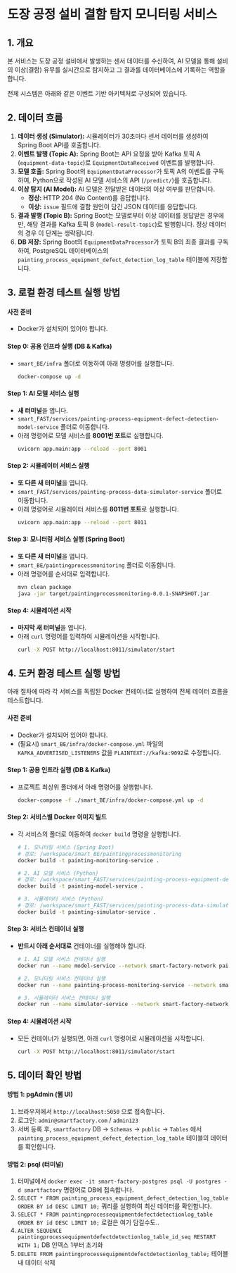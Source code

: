 # 도장 공정 설비 결함 탐지 모니터링 서비스

## 1. 개요

본 서비스는 도장 공정 설비에서 발생하는 센서 데이터를 수신하여, AI 모델을 통해 설비의 이상(결함) 유무를 실시간으로 탐지하고 그 결과를 데이터베이스에 기록하는 역할을 합니다.

전체 시스템은 아래와 같은 이벤트 기반 아키텍처로 구성되어 있습니다.

## 2. 데이터 흐름

1.  **데이터 생성 (Simulator):** 시뮬레이터가 30초마다 센서 데이터를 생성하여 Spring Boot API를 호출합니다.
2.  **이벤트 발행 (Topic A):** Spring Boot는 API 요청을 받아 Kafka 토픽 A (`equipment-data-topic`)로 `EquipmentDataReceived` 이벤트를 발행합니다.
3.  **모델 호출:** Spring Boot의 `EquipmentDataProcessor`가 토픽 A의 이벤트를 구독하여, Python으로 작성된 AI 모델 서비스의 API (`/predict/`)를 호출합니다.
4.  **이상 탐지 (AI Model):** AI 모델은 전달받은 데이터의 이상 여부를 판단합니다.
    *   **정상:** HTTP 204 (No Content)를 응답합니다.
    *   **이상:** `issue` 필드에 결함 원인이 담긴 JSON 데이터를 응답합니다.
5.  **결과 발행 (Topic B):** Spring Boot는 모델로부터 이상 데이터를 응답받은 경우에만, 해당 결과를 Kafka 토픽 B (`model-result-topic`)로 발행합니다. 정상 데이터의 경우 이 단계는 생략됩니다.
6.  **DB 저장:** Spring Boot의 `EquipmentDataProcessor`가 토픽 B의 최종 결과를 구독하여, PostgreSQL 데이터베이스의 `painting_process_equipment_defect_detection_log_table` 테이블에 저장합니다.

## 3. 로컬 환경 테스트 실행 방법

#### 사전 준비
*   Docker가 설치되어 있어야 합니다.

#### Step 0: 공용 인프라 실행 (DB & Kafka)
*   `smart_BE/infra` 폴더로 이동하여 아래 명령어를 실행합니다.
    ```bash
    docker-compose up -d
    ```

#### Step 1: AI 모델 서비스 실행
*   **새 터미널**을 엽니다.
*   `smart_FAST/services/painting-process-equipment-defect-detection-model-service` 폴더로 이동합니다.
*   아래 명령어로 모델 서비스를 **8001번 포트**로 실행합니다.
    ```bash
    uvicorn app.main:app --reload --port 8001
    ```

#### Step 2: 시뮬레이터 서비스 실행
*   **또 다른 새 터미널**을 엽니다.
*   `smart_FAST/services/painting-process-data-simulator-service` 폴더로 이동합니다.
*   아래 명령어로 시뮬레이터 서비스를 **8011번 포트**로 실행합니다.
    ```bash
    uvicorn app.main:app --reload --port 8011
    ```

#### Step 3: 모니터링 서비스 실행 (Spring Boot)
*   **또 다른 새 터미널**을 엽니다.
*   `smart_BE/paintingprocessmonitoring` 폴더로 이동합니다.
*   아래 명령어를 순서대로 입력합니다.
    ```bash
    mvn clean package
    java -jar target/paintingprocessmonitoring-0.0.1-SNAPSHOT.jar
    ```

#### Step 4: 시뮬레이션 시작
*   **마지막 새 터미널**을 엽니다.
*   아래 `curl` 명령어를 입력하여 시뮬레이션을 시작합니다.
    ```bash
    curl -X POST http://localhost:8011/simulator/start
    ```

## 4. 도커 환경 테스트 실행 방법

아래 절차에 따라 각 서비스를 독립된 Docker 컨테이너로 실행하여 전체 데이터 흐름을 테스트합니다.

#### 사전 준비
*   Docker가 설치되어 있어야 합니다.
*   (필요시) `smart_BE/infra/docker-compose.yml` 파일의 `KAFKA_ADVERTISED_LISTENERS` 값을 `PLAINTEXT://kafka:9092`로 수정합니다.

#### Step 1: 공용 인프라 실행 (DB & Kafka)
*   프로젝트 최상위 폴더에서 아래 명령어를 실행합니다.
    ```bash
    docker-compose -f ./smart_BE/infra/docker-compose.yml up -d
    ```

#### Step 2: 서비스별 Docker 이미지 빌드
*   각 서비스의 폴더로 이동하여 `docker build` 명령을 실행합니다.
    ```bash
    # 1. 모니터링 서비스 (Spring Boot)
    # 경로: /workspace/smart_BE/paintingprocessmonitoring
    docker build -t painting-monitoring-service .

    # 2. AI 모델 서비스 (Python)
    # 경로: /workspace/smart_FAST/services/painting-process-equipment-defect-detection-model-service
    docker build -t painting-model-service .

    # 3. 시뮬레이터 서비스 (Python)
    # 경로: /workspace/smart_FAST/services/painting-process-data-simulator-service
    docker build -t painting-simulator-service .
    ```

#### Step 3: 서비스 컨테이너 실행
*   **반드시 아래 순서대로** 컨테이너를 실행해야 합니다.
    ```bash
    # 1. AI 모델 서비스 컨테이너 실행
    docker run --name model-service --network smart-factory-network painting-model-service

    # 2. 모니터링 서비스 컨테이너 실행
    docker run --name painting-process-monitoring-service --network smart-factory-network -p 8080:8080 -e SPRING_PROFILES_ACTIVE=docker painting-monitoring-service

    # 3. 시뮬레이터 서비스 컨테이너 실행
    docker run --name simulator-service --network smart-factory-network -p 8011:8011 --env-file ./smart_FAST/services/painting-process-data-simulator-service/.env -e BACKEND_SERVICE_URL=http://painting-process-monitoring-service:8080/equipment-data painting-simulator-service
    ```

#### Step 4: 시뮬레이션 시작
*   모든 컨테이너가 실행되면, 아래 `curl` 명령어로 시뮬레이션을 시작합니다.
    ```bash
    curl -X POST http://localhost:8011/simulator/start
    ```

## 5. 데이터 확인 방법

#### 방법 1: pgAdmin (웹 UI)
1.  브라우저에서 `http://localhost:5050` 으로 접속합니다.
2.  로그인: `admin@smartfactory.com` / `admin123`
3.  서버 등록 후, `smartfactory` DB -> `Schemas` -> `public` -> `Tables` 에서 `painting_process_equipment_defect_detection_log_table` 테이블의 데이터를 확인합니다.

#### 방법 2: psql (터미널)
1.  터미널에서 `docker exec -it smart-factory-postgres psql -U postgres -d smartfactory` 명령어로 DB에 접속합니다.
2.  `SELECT * FROM painting_process_equipment_defect_detection_log_table ORDER BY id DESC LIMIT 10;` 쿼리를 실행하여 최신 데이터를 확인합니다.
3.  `SELECT * FROM paintingprocessequipmentdefectdetectionlog_table ORDER BY id DESC LIMIT 10;` 로컬은 여기 담길수도..
4. `ALTER SEQUENCE paintingprocessequipmentdefectdetectionlog_table_id_seq RESTART WITH 1;` DB 인덱스 1부터 초기화
5. `DELETE FROM paintingprocessequipmentdefectdetectionlog_table;` 테이블 내 데이터 삭제